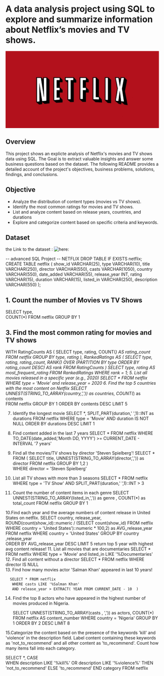 # A data analysis project using SQL to explore and summarize information about Netflix’s movies and TV shows.
![Netflixbild](https://github.com/freemandjomo/Netflix_sql_project/blob/main/netflix_bild.jpg)
## Overview  
This project shows an explicte analysis of Netflix's movies and TV shows data using SQL. The Goal is to extract valuable insights and answer some business questions based on the dataset. The following README provides a detailed account of the project's objectives, business problems, solutions, findings, and conclusions.


## Objective
- Analyze the distribution of content types (movies vs TV shows).
- Identify the most common ratings for movies and TV shows.
- List and analyze content based on release years, countries, and durations
- Explore and categorize content based on specific criteria and keywords.

## Dataset
the Link to the dataset : ![here:]() 

-- advanced SQL Project -- NETFLIX 
   DROP TABLE IF EXISTS netflix;
CREATE TABLE netflix
(
    show_id      VARCHAR(25),
    type         VARCHAR(10),
    title        VARCHAR(250),
    director     VARCHAR(550),
    casts        VARCHAR(1050),
    country      VARCHAR(550),
    date_added   VARCHAR(55),
    release_year INT,
    rating       VARCHAR(15),
    duration     VARCHAR(15),
    listed_in    VARCHAR(250),
    description  VARCHAR(550)
);
## 1. Count the number of Movies vs TV Shows
   
  SELECT type,   
	    COUNT(*) 
	    FROM netflix 
	 GROUP BY 1

## 3. Find the most common rating for movies and TV shows


   WITH RatingCounts AS (
    SELECT 
        type,
        rating,
        COUNT(*) AS rating_count
    FROM netflix
    GROUP BY type, rating
),
RankedRatings AS (
    SELECT 
        type,
        rating,
        rating_count,
        RANK() OVER (PARTITION BY type ORDER BY rating_count DESC) AS rank
    FROM RatingCounts
)
SELECT 
    type,
    rating AS most_frequent_rating
FROM RankedRatings
WHERE rank = 1;
5. List all movies released in a specific year (e.g., 2020)
    SELECT * 
	FROM netflix
	WHERE type = 'Movie' and release_year = 2020
6. Find the top 5 countries with the most content on Netflix
    SELECT UNNEST(STRING_TO_ARRAY(country,',')) as countries, 
	  COUNT(*) as contents    
	  FROM  netflix
	  GROUP BY 1
	  ORDER BY contents DESC
	  LIMIT 5
	  
7. Identify the longest movie
    SELECT *, 
	       SPLIT_PART(duration,' ',1)::INT as durations 
	FROM  netflix
	     WHERE type = 'Movie' AND duration IS NOT NULL 
	     ORDER BY durations DESC
	    LIMIT 1
	
8. Find content added in the last 7 years
SELECT * 
FROM netflix 
WHERE 
    TO_DATE(date_added,'Month DD, YYYY') >= CURRENT_DATE - INTERVAL '7 years'
9. Find all the movies/TV shows by director 'Steven Spielberg'!
SELECT * 
FROM (
SELECT title,
       UNNEST(STRING_TO_ARRAY(director,',')) as director FROM netflix
	   GROUP BY 1,2 )  
WHERE director = 'Steven Spielberg'	   
10. List all TV shows with more than 3 seasons
SELECT * 
    FROM netflix
    WHERE  type = 'TV Show'
    AND SPLIT_PART(duration,' ',1)::INT > 3 
11. Count the number of content items in each genre
SELECT
       UNNEST(STRING_TO_ARRAY(listed_in,',')) as genre ,
	   COUNT(*) as total_count 
FROM netflix
GROUP BY  1 
   
10.Find each year and the average numbers of content release in United States on netflix.
SELECT country,
       release_year,
       ROUND(count(show_id)::numeric /  (SELECT count(show_id) FROM netflix WHERE country = 'United States')::numeric * 100,2)
	   as AVG_release_year   
       FROM netflix 
	   WHERE country = 'United States'
       GROUP BY country ,release_year   
	   ORDER BY AVG_release_year DESC
	   LIMIT 5
return top 5 year with highest avg content release!
11. List all movies that are documentaries
    SELECT * 
	FROM netflix
	WHERE type = 'Movie' and listed_in LIKE '%Documentaries' 
12. Find all content without a director
    SELECT * 
	FROM netflix 
	WHERE director IS NULL  
13. Find how many movies actor 'Salman Khan' appeared in last 10 years!
      
	  SELECT * FROM netflix
	   WHERE casts LIKE '%Salman Khan'
	   AND release_year > EXTRACT( YEAR FROM CURRENT_DATE - 10  )
	   
14. Find the top 8 actors who have appeared in the highest number of movies produced in Nigeria.
       
	   SELECT UNNEST(STRING_TO_ARRAY(casts , ',')) as actors,
	          COUNT(*) FROM netflix AS content_number 
			  WHERE  country = 'Nigeria' 
			  GROUP BY 1 
	          ORDER BY 2 DESC
			  LIMIT 8
			  
15.Categorize the content based on the presence of the keywords 'kill' and 'violence' in 
the description field. Label content containing these keywords as 'not_to_recommend' and all other 
content as 'to_recommend'. Count how many items fall into each category.

   SELECT *,
	 CASE  
	 WHEN description LIKE '%kill%'
	   OR description LIKE '%violence%' THEN 'not_to_recommend'
	 ELSE 'to_recommend'
	END category 
	   FROM netflix 
